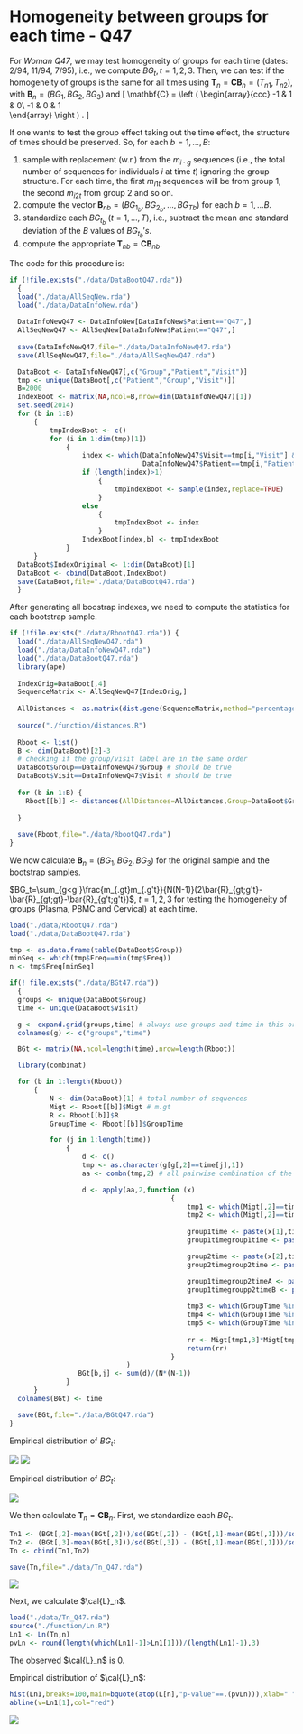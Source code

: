 

Homogeneity between groups for each time - Q47
========================================================

For *Woman Q47*, we may test homogeneity of groups for each time  (dates: 2/94, 11/94, 7/95), i.e., we compute $BG_t, t=1, 2, 3$. Then, we can test if the homogeneity of groups is the same for all times using  $\mathbf{T}_n=\mathbf{C}\mathbf{B}_n = (T_{n1}, T_{n2})$, with $\mathbf{B}_n = (BG_1, BG_2, BG_3)$ and 
\[ \mathbf{C} = \left ( \begin{array}{ccc}
-1 & 1 & 0\\
-1 & 0 & 1  
\end{array} 
\right ) . 
\]


If one wants to test the group effect taking out the time effect, the structure of times should be preserved. So, for each $b=1,\ldots,B$: 

 1. sample with replacement (w.r.) from the $m_{i\cdot g}$ sequences (i.e., the total number of sequences for individuals $i$ at time $t$) ignoring the group structure. For each time, the first $m_{i1t}$ sequences will be from group 1, the second $m_{i2t}$ from group 2 and so on.
2. compute the vector $\mathbf{B}_{nb} = (BG_{1_b}, BG_{2_b}, \ldots , BG_{Tb})$ for each $b=1, \ldots B$.
3. standardize each $BG_{t_b}$ ($t=1, \ldots , T$), i.e., subtract the mean and standard deviation of the $B$ values of $BG_{t_b}'s$. 
4. compute the appropriate $\mathbf{T}_{nb}=\mathbf{C}\mathbf{B}_{nb}$.

The code for this procedure is:




```r
if (!file.exists("./data/DataBootQ47.rda"))
  {
  load("./data/AllSeqNew.rda")
  load("./data/DataInfoNew.rda")
  
  DataInfoNewQ47 <- DataInfoNew[DataInfoNew$Patient=="Q47",]
  AllSeqNewQ47 <- AllSeqNew[DataInfoNew$Patient=="Q47",]
  
  save(DataInfoNewQ47,file="./data/DataInfoNewQ47.rda")
  save(AllSeqNewQ47,file="./data/AllSeqNewQ47.rda")

  DataBoot <- DataInfoNewQ47[,c("Group","Patient","Visit")]
  tmp <- unique(DataBoot[,c("Patient","Group","Visit")])
  B=2000
  IndexBoot <- matrix(NA,ncol=B,nrow=dim(DataInfoNewQ47)[1])
  set.seed(2014)
  for (b in 1:B)
      {
          tmpIndexBoot <- c()
          for (i in 1:dim(tmp)[1])
              {
                  index <- which(DataInfoNewQ47$Visit==tmp[i,"Visit"] &
                                 DataInfoNewQ47$Patient==tmp[i,"Patient"])
                  if (length(index)>1)
                      {          
                          tmpIndexBoot <- sample(index,replace=TRUE)
                      }
                  else
                      {
                          tmpIndexBoot <- index
                      }
                  IndexBoot[index,b] <- tmpIndexBoot
              }
      }
  DataBoot$IndexOriginal <- 1:dim(DataBoot)[1]
  DataBoot <- cbind(DataBoot,IndexBoot)
  save(DataBoot,file="./data/DataBootQ47.rda")
  }
```

After generating all boostrap indexes, we need to compute the statistics for each bootstrap sample.


```r
if (!file.exists("./data/RbootQ47.rda")) {
  load("./data/AllSeqNewQ47.rda")
  load("./data/DataInfoNewQ47.rda")
  load("./data/DataBootQ47.rda")
  library(ape)
  
  IndexOrig=DataBoot[,4]
  SequenceMatrix <- AllSeqNewQ47[IndexOrig,]
  
  AllDistances <- as.matrix(dist.gene(SequenceMatrix,method="percentage",pairwise.deletion=TRUE))
  
  source("./function/distances.R")
  
  Rboot <- list()
  B <- dim(DataBoot)[2]-3
  # checking if the group/visit label are in the same order
  DataBoot$Group==DataInfoNewQ47$Group # should be true
  DataBoot$Visit==DataInfoNewQ47$Visit # should be true
  
  for (b in 1:B) {
    Rboot[[b]] <- distances(AllDistances=AllDistances,Group=DataBoot$Group,Time=DataBoot$Visit,Index=DataBoot[,b+3])
    
  }
  
  save(Rboot,file="./data/RbootQ47.rda")
}
```

We now calculate $\mathbf{B}_n=(BG_1,BG_2,BG_3)$ for the original sample and the bootstrap samples.

$BG_t=\sum_{g<g'}\frac{m_{.gt}m_{.g't}}{N(N-1)}(2\bar{R}_{gt;g't}-\bar{R}_{gt;gt}-\bar{R}_{g't;g't})$, $t=1,2,3$ for testing the homogeneity of groups (Plasma, PBMC and Cervical) at each time.


```r
load("./data/RbootQ47.rda")
load("./data/DataBootQ47.rda")

tmp <- as.data.frame(table(DataBoot$Group))
minSeq <- which(tmp$Freq==min(tmp$Freq))
n <- tmp$Freq[minSeq]

if(! file.exists("./data/BGt47.rda"))
  {
  groups <- unique(DataBoot$Group)
  time <- unique(DataBoot$Visit)

  g <- expand.grid(groups,time) # always use groups and time in this order (keep same order as used in distance.R
  colnames(g) <- c("groups","time")

  BGt <- matrix(NA,ncol=length(time),nrow=length(Rboot))

  library(combinat)

  for (b in 1:length(Rboot))
      {
          N <- dim(DataBoot)[1] # total number of sequences
          Migt <- Rboot[[b]]$Migt # m.gt
          R <- Rboot[[b]]$R
          GroupTime <- Rboot[[b]]$GroupTime

          for (j in 1:length(time))
              {
                  d <- c()
                  tmp <- as.character(g[g[,2]==time[j],1])
                  aa <- combn(tmp,2) # all pairwise combination of the groups

                  d <- apply(aa,2,function (x)
                                        {
                                            tmp1 <- which(Migt[,2]==time[j] & Migt[,1]==x[1])
                                            tmp2 <- which(Migt[,2]==time[j] & Migt[,1]==x[2])
                                            
                                            group1time <- paste(x[1],time[j],sep="|")
                                            group1timegroup1time <- paste(group1time,group1time,sep="_")

                                            group2time <- paste(x[2],time[j],sep="|")
                                            group2timegroup2time <- paste(group2time,group2time,sep="_")

                                            group1timegroup2timeA <- paste(group1time,group2time,sep="_")
                                            group1timegroupp2timeB <- paste(group2time,group1time,sep="_")
                                            
                                            tmp3 <- which(GroupTime %in% c(group1timegroup2timeA,group1timegroupp2timeB),arr.ind=TRUE)
                                            tmp4 <- which(GroupTime %in% group1timegroup1time,arr.ind=TRUE)
                                            tmp5 <- which(GroupTime %in% group2timegroup2time,arr.ind=TRUE)
                                            
                                            rr <- Migt[tmp1,3]*Migt[tmp2,3]*(2*R[tmp3]-R[tmp4]-R[tmp5])
                                            return(rr)
                                        }
                             )
                 BGt[b,j] <- sum(d)/(N*(N-1))
              }
      }
  colnames(BGt) <- time

  save(BGt,file="./data/BGtQ47.rda")
}
```





Empirical distribution of $BG_t$:


![](03-Q47-HomogeneityBetweenGroupsForEachTime_files/figure-html/unnamed-chunk-5-1.png) ![](03-Q47-HomogeneityBetweenGroupsForEachTime_files/figure-html/unnamed-chunk-5-2.png) 



Empirical distribution of $BG_t$:



![](03-Q47-HomogeneityBetweenGroupsForEachTime_files/figure-html/unnamed-chunk-7-1.png) 





We then calculate $\mathbf{T}_n=\mathbf{C}\mathbf{B}_n$. First, we standardize each $BG_t$.


```r
Tn1 <- (BGt[,2]-mean(BGt[,2]))/sd(BGt[,2]) - (BGt[,1]-mean(BGt[,1]))/sd(BGt[,1])
Tn2 <- (BGt[,3]-mean(BGt[,3]))/sd(BGt[,3]) - (BGt[,1]-mean(BGt[,1]))/sd(BGt[,1])
Tn <- cbind(Tn1,Tn2)

save(Tn,file="./data/Tn_Q47.rda")
```
![](03-Q47-HomogeneityBetweenGroupsForEachTime_files/figure-html/unnamed-chunk-10-1.png) 




Next, we calculate $\cal{L}_n$.

```r
load("./data/Tn_Q47.rda")
source("./function/Ln.R")
Ln1 <- Ln(Tn,n)  
pvLn <- round(length(which(Ln1[-1]>Ln1[1]))/(length(Ln1)-1),3)
```

The observed $\cal{L}_n$ is 0.

Empirical distribution of $\cal{L}_n$:


```r
hist(Ln1,breaks=100,main=bquote(atop(L[n],"p-value"==.(pvLn))),xlab=" ",cex.lab=1.5,cex.axis=1.5,cex.main=1.5,prob=TRUE)
abline(v=Ln1[1],col="red")
```

![](03-Q47-HomogeneityBetweenGroupsForEachTime_files/figure-html/unnamed-chunk-13-1.png) 




